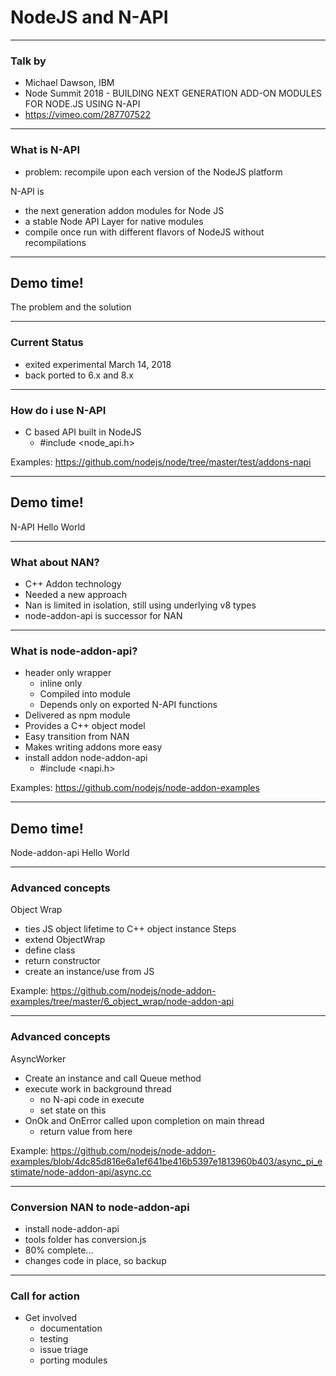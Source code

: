# NodeJS and N-API

---
### Talk by
- Michael Dawson, IBM
- Node Summit 2018 - BUILDING NEXT GENERATION ADD-ON MODULES FOR NODE.JS USING N-API
- https://vimeo.com/287707522


---
### What is N-API
- problem: recompile upon each version of the NodeJS platform

N-API is
- the next generation addon modules for Node JS
- a stable Node API Layer for native modules
- compile once run with different flavors of NodeJS without recompilations

---
<!-- .slide: data-background="url('/img/demo.jpg')" data-background-size="cover" --> 
<!-- .slide: class="lab" -->
## Demo time!
The problem and the solution

---
### Current Status
- exited experimental March 14, 2018
- back ported to 6.x and 8.x

---
### How do i use N-API
- C based API built in NodeJS
    - #include <node_api.h>

Examples:
https://github.com/nodejs/node/tree/master/test/addons-napi

---
<!-- .slide: data-background="url('/img/demo.jpg')" data-background-size="cover" --> 
<!-- .slide: class="lab" -->
## Demo time!
N-API Hello World

---
### What about NAN?
- C++ Addon technology
- Needed a new approach
- Nan is limited in isolation, still using underlying v8 types
- node-addon-api is successor for NAN
    
---
### What is node-addon-api?
- header only wrapper
    - inline only
    - Compiled into module
    - Depends only on exported N-API functions
- Delivered as npm module
- Provides a C++ object model
- Easy transition from NAN
- Makes writing addons more easy
- install addon node-addon-api
    - #include <napi.h>

Examples:
https://github.com/nodejs/node-addon-examples 

---
<!-- .slide: data-background="url('/img/demo.jpg')" data-background-size="cover" --> 
<!-- .slide: class="lab" -->
## Demo time!
Node-addon-api Hello World

---
### Advanced concepts
Object Wrap
- ties JS object lifetime to C++ object instance
Steps
- extend ObjectWrap
- define class
- return constructor
- create an instance/use from JS

Example: 
https://github.com/nodejs/node-addon-examples/tree/master/6_object_wrap/node-addon-api


---
### Advanced concepts
AsyncWorker
- Create an instance and call Queue method
- execute work in background thread
    - no N-api code in execute
    - set state on this
- OnOk and OnError called upon completion on main thread
    - return value from here


Example: 
https://github.com/nodejs/node-addon-examples/blob/4dc85d816e6a1ef641be416b5397e1813960b403/async_pi_estimate/node-addon-api/async.cc

---
### Conversion NAN to node-addon-api
- install node-addon-api
- tools folder has conversion.js
- 80% complete...
- changes code in place, so backup


---
### Call for action
- Get involved
    - documentation
    - testing
    - issue triage
    - porting modules




